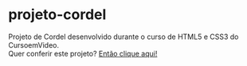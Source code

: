 # projeto-cordel
 Projeto de Cordel desenvolvido durante o curso de HTML5 e CSS3 do CursoemVideo.  
 Quer conferir este projeto? [Então clique aqui!](https://o-patrick.github.io/projeto-cordel/)